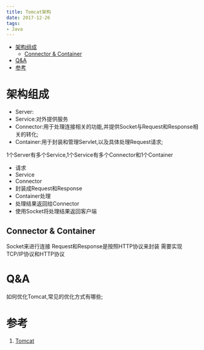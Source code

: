 ```yaml
---
title: Tomcat架构
date: 2017-12-26
tags:
- Java
---
```


<!-- TOC -->

- [架构组成](#架构组成)
    - [Connector & Container](#connector--container)
- [Q&A](#qa)
- [参考](#参考)

<!-- /TOC -->
# 架构组成

* Server:
* Service:对外提供服务
* Connector:用于处理连接相关的功能,并提供Socket与Request和Response相关的转化; 
* Container:用于封装和管理Servlet,以及具体处理Request请求;

1个Server有多个Service,1个Service有多个Connector和1个Container

* 请求
* Service
* Connector
* 封装成Request和Response
* Container处理
* 处理结果返回给Connector
* 使用Socket将处理结果返回客户端

## Connector & Container

Socket来进行连接
Request和Response是按照HTTP协议来封装
需要实现TCP/IP协议和HTTP协议

# Q&A

如何优化Tomcat,常见的优化方式有哪些;

# 参考

1. [Tomcat](http://blog.csdn.net/xlgen157387/article/details/79006434)


